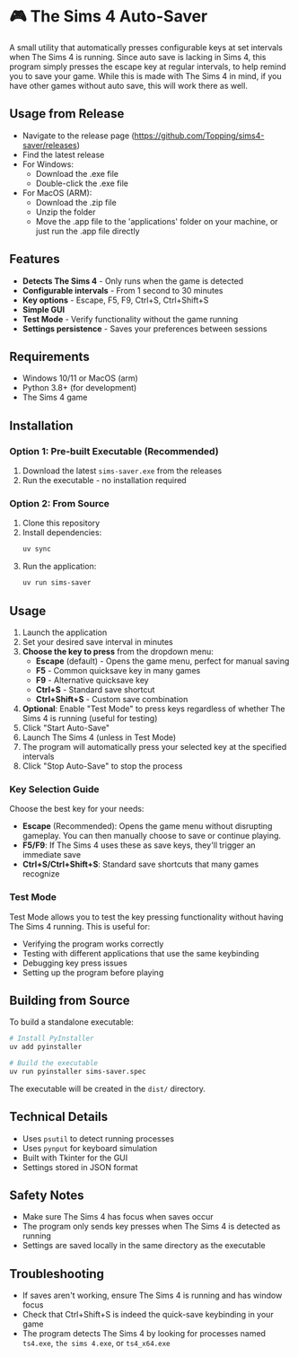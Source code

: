 # 🎮 The Sims 4 Auto-Saver

A small utility that automatically presses configurable keys at set intervals when The Sims 4 is running. Since auto save is lacking in Sims 4, this program simply presses the escape key at regular intervals, to help remind you to save your game. While this is made with The Sims 4 in mind, if you have other games without auto save, this will work there as well.

## Usage from Release
* Navigate to the release page (https://github.com/Topping/sims4-saver/releases)
* Find the latest release
* For Windows:
  * Download the .exe file
  * Double-click the .exe file
* For MacOS (ARM):
  * Download the .zip file
  * Unzip the folder
  * Move the .app file to the 'applications' folder on your machine, or just run the .app file directly

## Features

- **Detects The Sims 4** - Only runs when the game is detected
- **Configurable intervals** - From 1 second to 30 minutes
- **Key options** - Escape, F5, F9, Ctrl+S, Ctrl+Shift+S
- **Simple GUI**
- **Test Mode** - Verify functionality without the game running
- **Settings persistence** - Saves your preferences between sessions

## Requirements

- Windows 10/11 or MacOS (arm)
- Python 3.8+ (for development)
- The Sims 4 game

## Installation

### Option 1: Pre-built Executable (Recommended)

1. Download the latest `sims-saver.exe` from the releases
2. Run the executable - no installation required

### Option 2: From Source

1. Clone this repository
2. Install dependencies:
   ```bash
   uv sync
   ```
3. Run the application:
   ```bash
   uv run sims-saver
   ```

## Usage

1. Launch the application
2. Set your desired save interval in minutes
3. **Choose the key to press** from the dropdown menu:
   - **Escape** (default) - Opens the game menu, perfect for manual saving
   - **F5** - Common quicksave key in many games
   - **F9** - Alternative quicksave key
   - **Ctrl+S** - Standard save shortcut
   - **Ctrl+Shift+S** - Custom save combination
4. **Optional**: Enable "Test Mode" to press keys regardless of whether The Sims 4 is running (useful for testing)
5. Click "Start Auto-Save"
6. Launch The Sims 4 (unless in Test Mode)
7. The program will automatically press your selected key at the specified intervals
8. Click "Stop Auto-Save" to stop the process

### Key Selection Guide

Choose the best key for your needs:

- **Escape** (Recommended): Opens the game menu without disrupting gameplay. You can then manually choose to save or continue playing.
- **F5/F9**: If The Sims 4 uses these as save keys, they'll trigger an immediate save
- **Ctrl+S/Ctrl+Shift+S**: Standard save shortcuts that many games recognize

### Test Mode

Test Mode allows you to test the key pressing functionality without having The Sims 4 running. This is useful for:
- Verifying the program works correctly
- Testing with different applications that use the same keybinding
- Debugging key press issues
- Setting up the program before playing

## Building from Source

To build a standalone executable:

```bash
# Install PyInstaller
uv add pyinstaller

# Build the executable
uv run pyinstaller sims-saver.spec
```

The executable will be created in the `dist/` directory.

## Technical Details

- Uses `psutil` to detect running processes
- Uses `pynput` for keyboard simulation
- Built with Tkinter for the GUI
- Settings stored in JSON format

## Safety Notes

- Make sure The Sims 4 has focus when saves occur
- The program only sends key presses when The Sims 4 is detected as running
- Settings are saved locally in the same directory as the executable

## Troubleshooting

- If saves aren't working, ensure The Sims 4 is running and has window focus
- Check that Ctrl+Shift+S is indeed the quick-save keybinding in your game
- The program detects The Sims 4 by looking for processes named `ts4.exe`, `the sims 4.exe`, or `ts4_x64.exe`

